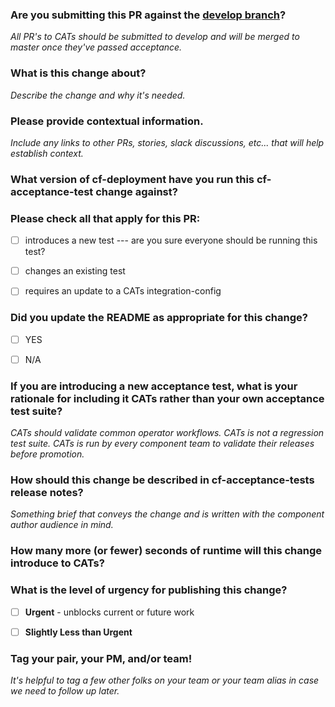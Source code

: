### Are you submitting this PR against the [develop branch](https://github.com/cloudfoundry/cf-acceptance-tests/tree/develop)?

_All PR's to CATs should be submitted to develop and will be merged to master once they've passed acceptance._



### What is this change about?

_Describe the change and why it's needed._



### Please provide contextual information.

_Include any links to other PRs, stories, slack discussions, etc... that will help establish context._



### What version of cf-deployment have you run this cf-acceptance-test change against?



### Please check all that apply for this PR:
- [ ] introduces a new test --- are you sure everyone should be running this test?
- [ ] changes an existing test
- [ ] requires an update to a CATs integration-config



### Did you update the README as appropriate for this change?
- [ ] YES
- [ ] N/A



### If you are introducing a new acceptance test, what is your rationale for including it CATs rather than your own acceptance test suite?

_CATs should validate common operator workflows._
_CATs is not a regression test suite._
_CATs is run by every component team to validate their releases before promotion._



### How should this change be described in cf-acceptance-tests release notes?

_Something brief that conveys the change and is written with the component author audience in mind._



### How many more (or fewer) seconds of runtime will this change introduce to CATs?



### What is the level of urgency for publishing this change?

- [ ] **Urgent** - unblocks current or future work
- [ ] **Slightly Less than Urgent**



### Tag your pair, your PM, and/or team!
_It's helpful to tag a few other folks on your team or your team alias in case we need to follow up later._
